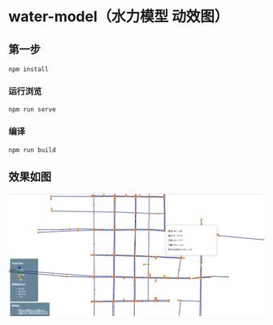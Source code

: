 # water-model（水力模型 动效图）

## 第一步
```
npm install
```

### 运行浏览
```
npm run serve
```

### 编译
```
npm run build
```

## 效果如图
![image](https://github.com/LightZhang/water-model/blob/master/sl.png)
